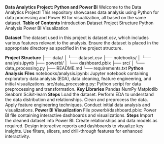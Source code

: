 **Data Analytics Project: Python and Power BI**
Welcome to the Data Analytics Project! This repository showcases data analysis using Python for data processing and Power BI for visualization, all based on the same dataset.
**Table of Contents**
Introduction
Dataset
Project Structure
Python Analysis
Power BI Visualization

**Dataset**
The dataset used in this project is dataset.csv, which includes various features relevant to the analysis. Ensure the dataset is placed in the appropriate directory as specified in the project structure.

**Project Structure**
├── data/
│   └── dataset.csv
├── notebooks/
│   └── analysis.ipynb
├── powerbi/
│   └── dashboard.pbix
├── src/
│   └── data_processing.py
├── README.md
└── requirements.txt
**Python Analysis**
**Files**
notebooks/analysis.ipynb: Jupyter notebook containing exploratory data analysis (EDA), data cleaning, feature engineering, and initial visualizations.
src/data_processing.py: Python script for data preprocessing and transformation.
**Key Libraries**
Pandas
NumPy
Matplotlib
Seaborn
Scikit-learn
**Steps**
Load the dataset.
Perform EDA to understand the data distribution and relationships.
Clean and preprocess the data.
Apply feature engineering techniques.
Conduct initial data analysis and visualizations.
**Power BI Visualization**
File
powerbi/dashboard.pbix: Power BI file containing interactive dashboards and visualizations.
**Steps**
Import the cleaned dataset into Power BI.
Create relationships and data models as required.
Design interactive reports and dashboards to visualize key insights.
Use filters, slicers, and drill-through features for enhanced interactivity.

